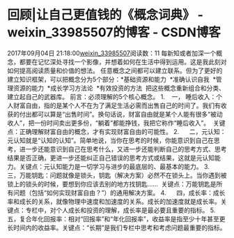 # 回顾|让自己更值钱的《概念词典》 - weixin_33985507的博客 - CSDN博客
2017年09月04日 21:18:00[weixin_33985507](https://me.csdn.net/weixin_33985507)阅读数：11
每新知或者加深一个概念，都要在记忆深处寻找一个影像，并想着如何在生活中得到运用。这是我此刻对如何提高阅读质量和价值的想法。
任意概念之间都可以建立联系。但为了更好的建立知识框架，可以把概念分为5个部分：*基础资源和能力  *准确认识自我  *管理资源的能力  *成长学习方法论  *有效投资的方法  把这些概念重新组合和分类、建立起自己的武器库。
前言：必须理解的5个核心概念。
1.    一， 睡后收入：个人财富自由，指的是某个人不在为了满足生活必需而出售自己的时间了。我们有收获的付出都可以算是“出售时间”。换句话说，财富自由就是某个人能有很多“被动收人”，把一份时间卖出更多份，“躺着”都能挣钱，我把它称作“睡后收入”。  关键点：正确理解财富自由的概念，才有实现财富自由的可能性。
2.       二，元认知：元认知就是“认知的认知”。简单地说，当你在思考的时候，你能意识到自己在思考，进一步还能意识到自己在思考什么，又进一步还能判断自己的思考方式、思考结果是否正确，更进一步还能纠正自己错误的思考方式或结果，这就是元认知能力。关键点：元认知能力是一切学习与进步的最底层的、最基本的能力。
3.       三，万能钥匙：问题就像是锁头，钥匙（解决方案）必然不在锁头上。当你遇到被锁上的锁头的时候，要想到你应该去别的地方找钥匙……  关键点：万能钥匙是所有问题（包括“如何实现财富自由？”）的通用解决方案。
4.       四，成长率：成长率和成长的关系，就像物理中速度和加速度的关系。成长的加速度就是成长率。关键点：专栏中，对个人成长和投资的理解，成长率是最必要且重要的指标。
5.       五，复合年化回报率：相对“回报率”和“年化回报率”，收益率是指至少十年甚至更长时间内的收益率。关键点：“长期”是我们专栏中思考和考虑问题最重要的指标。
